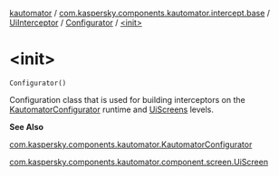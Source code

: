 [kautomator](../../../index.md) / [com.kaspersky.components.kautomator.intercept.base](../../index.md) / [UiInterceptor](../index.md) / [Configurator](index.md) / [&lt;init&gt;](./-init-.md)

# &lt;init&gt;

`Configurator()`

Configuration class that is used for building interceptors on the
[KautomatorConfigurator](../../../com.kaspersky.components.kautomator/-kautomator-configurator/index.md) runtime and [UiScreens](#) levels.

**See Also**

[com.kaspersky.components.kautomator.KautomatorConfigurator](../../../com.kaspersky.components.kautomator/-kautomator-configurator/index.md)

[com.kaspersky.components.kautomator.component.screen.UiScreen](#)

